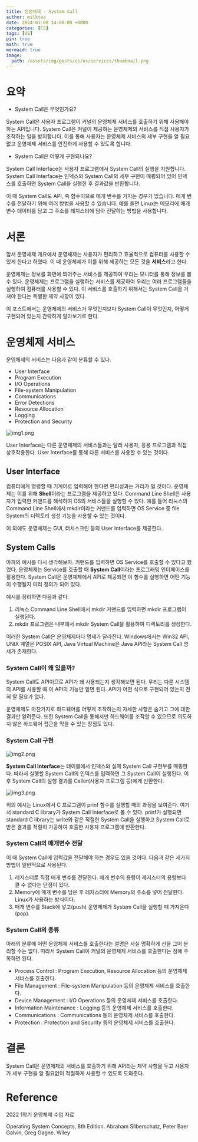 ```yaml
---
title: 운영체제 - System Call
author: milktea
date: 2024-03-08 14:00:00 +0800
categories: [CS]
tags: [OS]
pin: true
math: true
mermaid: true
image:
  path: /assets/img/posts/cs/os/services/thumbnail.png
---
```

# 요약
- System Call은 무엇인가요?

System Call은 사용자 프로그램이 커널의 운영체제 서비스를 호출하기 위해 사용해야 하는 API입니다.
System Call은 커널이 제공하는 운영체제의 서비스를 직접 사용자가 조작하는 일을 방지합니다.
이를 통해 사용자는 운영체제 서비스의 세부 구현을 알 필요 없고 운영체제 서비스를 안전하게 사용할 수 있도록 합니다.

- System Call은 어떻게 구현되나요?

System Call Interface는 사용자 프로그램에서 System Call의 실행을 지원합니다.
System Call Interface는 인덱스와 System Call의 세부 구현이 매핑되어 있어 인덱스를 호출하면 System Call을 실행한 후 결과값을 반환합니다.

이 때 System Call도 API, 즉 함수이므로 매개 변수를 가지는 경우가 있습니다.
매개 변수를 전달하기 위해 여러 방법을 사용할 수 있습니다.
예를 들면 Linux는 메모리에 매개 변수 데이터를 담고 그 주소를 레지스터에 담아 전달하는 방법을 사용합니다.

# 서론
앞서 운영체제 개요에서 운영체제는 사용자가 편리하고 효율적으로 컴퓨터를 사용할 수 있게 한다고 하였다.
이 때 운영체제가 이를 위해 제공하는 모든 것을 **서비스**라고 한다.

운영체제는 정보를 화면에 띄어주는 서비스를 제공하여 우리는 모니터를 통해 정보를 볼 수 있다.
운영체제는 프로그램을 실행하는 서비스를 제공하여 우리는 여러 프로그램들을 실행하여 컴퓨터를 사용할 수 있다.
이 서비스를 호출하기 위해서는 System Call을 거쳐야 한다는 특별한 제약 사항이 있다.

이 포스트에서는 운영체제의 서비스가 무엇인지보다 System Call이 무엇인지, 어떻게 구현되어 있는지 간략하게 알아보기로 한다.


# 운영체제 서비스
운영체제의 서비스는 다음과 같이 분류할 수 있다.
- User Interface
- Program Execution
- I/O Operations
- File-system Manipulation
- Communications
- Error Detections
- Resource Allocation
- Logging
- Protection and Security

![img1.png](/assets/img/posts/cs/os/services/services.png)

User Interface는 다른 운영체제의 서비스들과는 달리 사용자, 응용 프로그램과 직접 상호작용한다.
User Interface를 통해 다른 서비스를 사용할 수 있는 것이다.

## User Interface
컴퓨터에게 명령할 때 기계어로 입력해야 한다면 편리성과는 거리가 멀 것이다.
운영체제는 이를 위해 **Shell**이라는 프로그램을 제공하고 있다.
Command Line Shell은 사용자가 입력한 커맨드를 해석하여 OS의 서비스들을 실행할 수 있다.
예를 들어 리눅스의 Command Line Shell에서 mkdir이라는 커맨드를 입력하면 OS Service 중 file System의 디렉토리 생성 기능을 사용할 수 있는 것이다.

이 외에도 운영체제는 GUI, 터치스크린 등의 User Interface를 제공한다.

## System Calls
아까의 예시를 다시 생각해보자. 커맨드를 입력하면 OS Service를 호출할 수 있다고 했었다.
운영체제는 Service를 호출할 때 **System Call**이라는 프로그래밍 인터페이스를 활용한다.
System Call은 운영체제에서 API로 제공되면 이 함수를 실행하면 어떤 기능이 수행될지 미리 정의가 되어 있다.

예시를 정리하면 다음과 같다.
1. 리눅스 Command Line Shell에서 mkdir 커맨드를 입력하면 mkdir 프로그램이 실행된다.
2. mkdir 프로그램은 내부에서 mkdir System Call을 활용하여 디렉토리를 생성한다.

이러한 System Call은 운영체제마다 명세가 달라진다.
Windows에서는 Win32 API, UNIX 계열은 POSIX API, Java Virtual Machine은 Java API라는 System Call 명세가 존재한다.

### System Call이 왜 있을까?
System Call도 API이므로 API가 왜 사용되는지 생각해보면 된다.
우리는 다른 시스템의 API를 사용할 때 이 API의 기능만 알면 된다.
API가 어떤 식으로 구현되어 있는지 전혀 알 필요가 없다.

운영체제도 마찬가지로 하드웨어를 어떻게 조작하는지 자세한 사항은 숨기고 그에 대한 결과만 알려준다.
또한 System Call을 통해서만 하드웨어를 조작할 수 있으므로 의도하지 않은 하드웨어 접근을 막을 수 있는 장점도 있다.


### System Call 구현 

![img2.png](/assets/img/posts/cs/os/services/systemcall.png)

**System Call Interface**는 테이블에서 인덱스와 실제 System Call 구현부를 매핑한다.
따라서 실행할 System Call의 인덱스를 입력하면 그 System Call이 실행된다.
이 후 System Call의 실행 결과를 Caller(사용자 프로그램 등)에게 반환한다.

![img3.png](/assets/img/posts/cs/os/services/systemcall-example.png)

위의 예시는 Linux에서 C 프로그램이 prinf 함수를 실행할 때의 과정을 보여준다.
여기서 standard C library가 System Call Interface로 볼 수 있다.
prinf가 실행되면 standard C library는 write와 같은 적절한 System Call을 실행하고 System Call로 받은 결과를 적절히 가공하여 호출한 사용자 프로그램에 반환한다.

### System Call의 매개변수 전달
이 때 System Call에 입력값을 전달해야 하는 경우도 있을 것이다.
다음과 같은 세가지 방법이 일반적으로 사용된다.

1. 레지스터로 직접 매개 변수를 전달한다. 매개 변수의 용량이 레지스터의 용량보다 클 수 없다는 단점이 있다.
2. Memory에 매개 변수를 담은 후 레지스터에 Memory의 주소를 넣어 전달한다. Linux가 사용하는 방식이다.
3. 매개 변수를 Stack에 넣고(push) 운영체제가 System Call을 실행할 때 가져온다(pop).

### System Call의 종류
아래의 분류에 어떤 운영체제 서비스를 호출한다는 설명은 사실 명확하게 선을 그어 분리할 수는 없다.
따라서 System Call이 커널의 운영체제 서비스를 호출한다는 점에 주목하면 된다.

- Process Control : Program Execution, Resource Allocation 등의 운영체제 서비스를 호출한다.
- File Management : File-system Manipulation 등의 운영체제 서비스를 호출한다.
- Device Management : I/O Operations 등의 운영체제 서비스를 호출한다.
- Information Maintenance : Logging 등의 운영체제 서비스를 호출한다.
- Communications : Communications 등의 운영체제 서비스를 호출한다.
- Protection : Protection and Security 등의 운영체제 서비스를 호출한다.

# 결론
System Call은 운영체제의 서비스를 호출하기 위해 API라는 제약 사항을 두고 사용자가 세부 구현을 알 필요없이 적절하게 사용할 수 있도록 도와준다.

# Reference
2022 1학기 운영체제 수업 자료

Operating System Concepts, 8th Edition. Abraham Silberschatz, Peter Baer Galvin, Greg Gagne. Wiley
